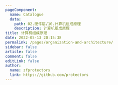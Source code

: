 ```yaml
---
pageComponent: 
  name: Catalogue
  data: 
    path: 02.硬件层/10.计算机组成原理
    description: 计算机组成原理
title: 计算机组成原理
date: 2022-05-13 20:15:38
permalink: /pages/organization-and-architecture/
sidebar: false
article: false
comment: false
editLink: false
author: 
  name: zfprotectors
  link: https://github.com/protectors
---
```

